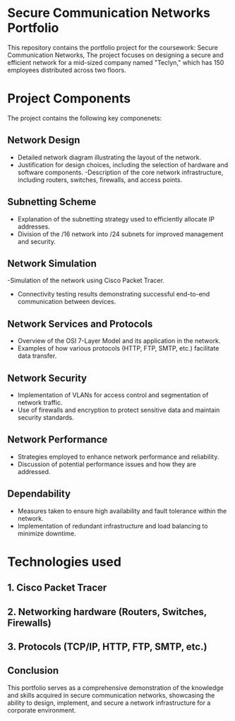 # Secure Communication Networks Portfolio
This repository contains the portfolio project for the coursework: Secure Communication Networks, The project focuses on designing a secure and efficient network for a mid-sized company named "Teclyn," which has 150 employees distributed across two floors.

# Project Components
The project contains the following key componenets:

## Network Design
- Detailed network diagram illustrating the layout of the network.
- Justification for design choices, including the selection of hardware and software components.
-Description of the core network infrastructure, including routers, switches, firewalls, and access points.

## Subnetting Scheme
- Explanation of the subnetting strategy used to efficiently allocate IP addresses.
- Division of the /16 network into /24 subnets for improved management and security.

## Network Simulation
-Simulation of the network using Cisco Packet Tracer.
- Connectivity testing results demonstrating successful end-to-end communication between devices.

## Network Services and Protocols
- Overview of the OSI 7-Layer Model and its application in the network.
- Examples of how various protocols (HTTP, FTP, SMTP, etc.) facilitate data transfer.

## Network Security
- Implementation of VLANs for access control and segmentation of network traffic.
- Use of firewalls and encryption to protect sensitive data and maintain security standards.

## Network Performance
- Strategies employed to enhance network performance and reliability.
- Discussion of potential performance issues and how they are addressed.

## Dependability
- Measures taken to ensure high availability and fault tolerance within the network.
- Implementation of redundant infrastructure and load balancing to minimize downtime.

# Technologies used
## 1. Cisco Packet Tracer
## 2. Networking hardware (Routers, Switches, Firewalls)
## 3. Protocols (TCP/IP, HTTP, FTP, SMTP, etc.)

## Conclusion
This portfolio serves as a comprehensive demonstration of the knowledge and skills acquired in secure communication networks, showcasing the ability to design, implement, and secure a network infrastructure for a corporate environment.
